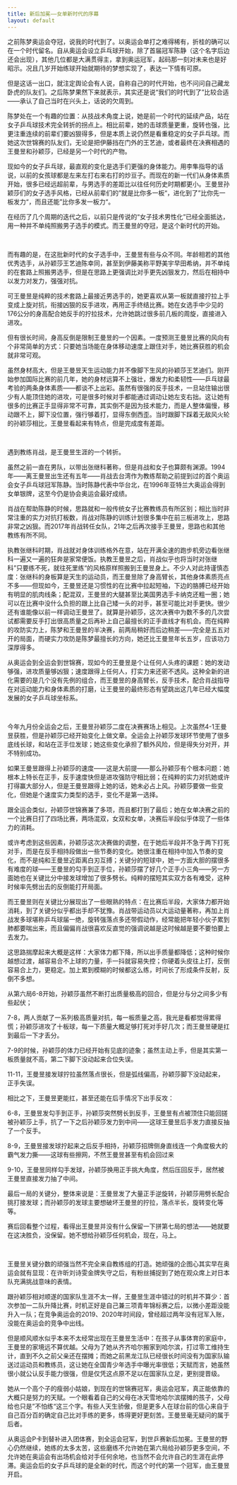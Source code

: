 ```yaml
---
title: 新后加冕——女单新时代的序幕
layout: default
---
```


之前陈梦奥运会夺冠，说我的时代到了。以奥运会单打之难得稀有，折桂的确可以在一个时代留名。自从奥运会设立乒乓球开始，除了首届冠军陈静（这个名字后边还会出现），其他几位都是大满贯得主，拿到奥运冠军，起码那一刻对未来也是好昭示。况且几岁开始练球开始就期待的梦想实现了，表达一下情有可原。

但是这话一出口，就注定舆论会有人说，自称自己的时代开始，也不问问自己藏龙卧虎的队友们。之后陈梦果然下来就表示，其实还是说“我们的时代到了”比较合适——承认了自己当时在兴头上，话说的欠周到。

陈梦处在一个有趣的位置：从技战术角度上说，她是前一个时代的延续产品，站在女子乒乓球技术完全转折的拐点上。相比前辈，她的击球质量更重，旋转也强，比更注重连续的前辈们要凶狠得多，但是本质上说仍然是看重稳定的女子乒乓球。而她这次世锦赛的队友们，无论是把伊藤挡在门外的王艺迪，或者最终在决赛相遇的王曼昱和孙颖莎，已经是另一个时代的产物。

现如今的女子乒乓球，最直观的变化是选手们更强的身体能力。用李隼指导的话说，以前的女孩球都是左来左打右来右打的炒豆子。而现在的新一代们从身体素质开始，很多已经远超前辈，与男选手的差距比以往任何历史时期都更小。王曼昱孙颖莎们的女子选手风格，已经从前辈们的”就是比你多一板“，进化到了”比你先一板发力“，而且还能”比你多发一板力“。

在经历了几个周期的迭代之后，以前只是传说的“女子技术男性化”已经全面抵达，用一种并不单纯照搬男子选手的模式。而王曼昱的夺冠，是这个新时代的开始。

</br>

而有趣的是，在这批新时代的女子选手中，王曼昱有些与众不同。年龄相若的其他优秀选手，从孙颖莎王艺迪陈幸同，甚至到伊藤美称平野美宇早田希纳，并不单纯的在套路上照搬男选手，但是在思路上更强调比对手更先凶狠发力，然后在相持中以发力对发力，强强对抗。

可王曼昱是纯粹的技术套路上最接近男选手的，她更喜欢从第一板就直接拧拉上手变成上旋对抗，衔接凶狠的反手进攻，再用正手终结比赛。她在女选手中少见的176公分的身高配合她反手的拧拉技术，允许她跳过很多前几板的周旋，直接进入进攻。

但有很长时间，身高反倒是限制王曼昱的一个因素。一度预测王曼昱比赛的风向有个非常简单的方式：只要她当场能在身体移动速度上跟住对手，她比赛获胜的机会就非常可观。

虽然身材高大，但是王曼昱天生运动能力并不像脚下生风的孙颖莎王艺迪们。刚开始参加国际比赛的前几年，她的身材远算不上强壮，爆发力和柔韧性——乒乓球最考验的两条身体素质——都谈不上出彩。虽然有很强的反手技术，一旦站住输出很少有人能顶住她的进攻，可是很多时候对手都能通过调动让她左支右拙。这让她有很多的比赛正手显得非常不可靠，其实倒不是因为技术能力，而是人整体偏慢，移动跟不上，脚下没位置，强行够着打，显得东倒西歪。当时跟脚下踩着无敌风火轮的孙颖莎相比，王曼昱看起来有特点，但是完成度有差距。

</br>

遇到教练肖战，是王曼昱生涯的一个转折。

虽然之前一直在男队，以带出张继科著称，但是肖战和女子也算颇有渊源。1994年——离王曼昱出生还有五年——肖战去台湾作为教练帮助之前提到过的首个奥运会女子乒乓球冠军陈静。当时陈静代表中华台北，在1996年亚特兰大奥运会得到女单银牌，这至今仍是协会奥运会最好成绩。

肖战在帮助陈静的时候，思路就和一般传统女子比赛教练员有所区别；相比当时非常注重的实力对抗打板数，肖战对陈静的训练计划很多集中在前三板进攻上，思路非常之凶狠。而2017年肖战转任女队，21年之后再次接手王曼昱，思路也和其他教练有所不同。

执教张继科时期，肖战就对身体训练格外在意，站在开满全速的跑步机旁边看张继科一遍又一遍的狂奔是家常便饭。执教王曼昱之后，肖战似乎也将当时对张继科”只要练不死，就往死里练“的风格原样照搬到王曼昱身上。不少人对此持谨慎态度：张继科的身板算是天生的运动员，而王曼昱除了身高臂长，其他身体素质亮点不多——但现如今，王曼昱还是习惯性的在比赛中拉起短袖，下边的胳膊已经开始有明显的肌肉线条；配混双，王曼昱的大腿甚至比美国男选手卡纳克还粗一圈；她可以在比赛中没什么负担的跟上比自己矮一头的对手，甚至可能比对手更快。很少还有谁能像以前一样调动王曼昱了。就算是孙颖莎，这次决赛中为数不多的几次尝试都需要反手打出很高质量之后再补上自己最擅长的正手直线才有机会。而在纯粹的攻防实力上，陈梦和王曼昱的半决赛，前两局稍好而后边稍差——完全是五五对开的局面，而硬实力攻防是陈梦最擅长的方向，她还比王曼昱年长五岁，应该功力深厚得多。

从奥运会到全运会到世锦赛，现如今的王曼昱是个让任何人头疼的课题：她的发动够强，进攻质量够凶狠；速度跟得上任何人，打实力来还密不透风。这种全新的进化需要的是几个没有先例的组合，而王曼昱的身高臂长，反手技术，配合肖战指导在对运动能力和身体素质的打磨，让王曼昱的最终形态有望跳出这几年已经大幅度发展的女子乒乓球坐标系。

</br>

今年九月份全运会之后，王曼昱孙颖莎二度在决赛赛场上相见。上次虽然4-1王曼昱获胜，但是孙颖莎已经开始变化上做文章。全运会上孙颖莎发球环节使用了很多底线长球，和站在正手位发球；她这些变化承担了额外风险，但是得失分对开，并不特别成功。

如果王曼昱跟得上孙颖莎的速度——这是大前提——那么孙颖莎有个根本问题：她根本上特长在正手，反手速度快但是进攻强防守相比弱；在纯粹的实力对抗她或许打得赢大部分人，但是王曼昱跟得上她的话，她未必占上风。孙颖莎要做一些变化，但她是个速度实力类型的选手，变化不是第一选择。

跟全运会类似，孙颖莎世锦赛兼了多项，而且都打到了最后；她在女单决赛之前的一个比赛日打了四场比赛，两场混双，女双和女单，决赛后半段似乎体现了一些体力的消耗。

或许考虑到这些因素，孙颖莎这次决赛做的调整，在于她后半段并不急于两下打死对手，而是在反手相持段做出一些节奏的变化。她很注重在相持中加入节奏的变化，而不是纯和王曼昱近距离白刃互搏；关键分的短球中，她一方面大胆的摆很多有难度的球——王曼昱的勾手到正手位，孙颖莎摆了好几个正手小三角——另一方面她也在关键比分中接发球增加了很多劈长。纯粹的摆短其实双方各有难受，这种时候率先劈出去的反倒能打开局面。

而王曼昱则在关键比分展现出了一些眼熟的特点：在比赛后半段，大家体力都开始消耗，到了关键分似乎都出手却不犹豫。肖战带运动员以大运动量著称，再加上肖战发多球堪称乒乓球届一绝，旋转强落点多还带假动作，经常能把年轻小伙子累到肺都要喘出来，而且偏偏肖战很喜欢反直觉的强调说越是这时候越是要不要怕要上去发力。

这思路揣摩起来大概是这样：大家体力都下降，所以出手质量都降低；这种时候你越想过渡，越容易合不上球的力量，手一抖就容易失控；你硬着头皮往上打，反倒容易合上力，更稳定。加上累到模糊的时候都这么练，时间长了形成条件反射，反倒不多想。

从第六局6-8开始，孙颖莎虽然不断打出质量极高的回合，但是分与分之间多少有些起伏；

7-8，两人贡献了一系列极高质量对抗，每一板质量之高，我光是看都觉得累得慌；孙颖莎进攻了十板球，每一下质量大概足够打死对手好几次；而王曼昱硬是扛到最后一下才丢分。

7-9的时候，孙颖莎的体力已经开始有见底的迹象；虽然主动上手，但是其实第一板质量就不高，第二下脚下没动起来合位失误。

11-11，王曼昱接发球拧拉虽然落点很长，但是弧线偏高，孙颖莎脚下没动起来，正手失误。

相比之下，王曼昱更能扛，甚至还能在后手情况下出手反攻：

6-8，王曼昱发勾手到正手，孙颖莎突然劈长到反手，王曼昱有点被顶住只能回搓被孙颖莎上手，抗了一下之后孙颖莎发力到中间——这球王曼昱后手发力直接反抽了一个反手。

8-9，王曼昱接发球拧起来之后反手相持，孙颖莎招牌侧身直线连一个角度极大的霸气发力撕——这球有些擦网，不然王曼昱甚至有机会回过来

9-10，王曼昱同样勾手发球，孙颖莎换用正手挑大角度，然后压回反手，居然被王曼昱直接发力抽了中间。

最后一局的关键分，整体来说是：王曼昱发了大量正手逆旋转，孙颖莎用劈长配合挑打接发球；而孙颖莎的发球主要想破坏王曼昱的拧拉，落点半长，旋转变化等等。

赛后回看整个过程，看得出王曼昱并没有什么保留一下拼第七局的想法——她就要在这决胜负，没保留。她不想给孙颖莎任何机会，现在，马上。

</br>

王曼昱关键分数的顽强当然不完全来自教练组的打造。她顽强的企图心其实早在奥运会就有显现：在许昕刘诗雯金牌失守之后，有粉丝捕捉到了她在观众席上对日本队充满挑战意味的表情。

跟孙颖莎相对顺遂的国家队生涯不太一样，王曼昱生涯中错过的时机并不算少：首次参加一二队升降比赛，时机正好是自己兼三项青年锦标赛之后，以微小差距没能升入一队；在竞争奥运会的2019、2020年时间段，曾经超过两年没有冠军入账，没能在奥运会的竞争中出线。

但是顺风顺水似乎本来不太经常出现在王曼昱生活中：在孩子从事体育的家庭中，王曼昱的家境远不算优越。父母为了她从齐齐哈尔搬家到哈尔滨，打过零工维持生计，直到不久之前父亲还在摆摊；而她之前黑龙江队已经很长时间没有为国家队输送过运动员和教练员，这让她在全国青少年选手中曝光率很低；天赋而言，她虽然很小就公认反手能力很强，但是仅凭这点原不足以在国家队立足，更别提晋级。

她从一个高个子的瘦弱小姑娘，到现在的世锦赛冠军，奥运会冠军，真正能依靠的大概只是努力的天赋。一个眼看着自己的父母在冰天雪地哈尔滨摆摊的孩子，父母给也只是”不怕练“这三个字。有些人天生骄傲，但是更多人在球台前的信心来自于自己百分百的确定自己比对手练的更多，练得更好更刻苦。王曼昱毫无疑问的属于后者。

从奥运会P卡到替补进入团体赛，到全运会冠军，到世乒赛新后加冕。王曼昱的野心仍然继续，她练的太多太苦，这些磨练不允许她在第六局给孙颖莎更多空间，不允许她在奥运会有出场机会给对手任何余地，也当然不会允许自己的生涯在此停滞。奥运会后的女子乒乓球的是全新的时代，而这个时代的第一个冠军，由王曼昱开启。
